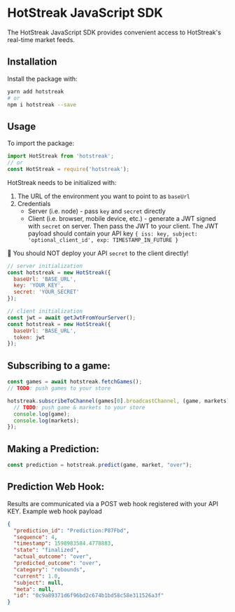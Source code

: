 # HotStreak JavaScript SDK

The HotStreak JavaScript SDK provides convenient access to HotStreak's real-time market feeds.

## Installation

Install the package with:

```sh
yarn add hotstreak
# or
npm i hotstreak --save
```

## Usage

To import the package:

```javascript
import HotStreak from 'hotstreak';
// or
const HotStreak = require('hotstreak');
```

HotStreak needs to be initialized with:
  1) The URL of the environment you want to point to as `baseUrl`
  2) Credentials
      * Server (i.e. node) - pass `key` and `secret` directly
      * Client (i.e. browser, mobile device, etc.) - generate a JWT signed with `secret` on server. Then pass the JWT to your client. The JWT payload should contain your API key `{ iss: key, subject: 'optional_client_id', exp: TIMESTAMP_IN_FUTURE }`

🚨 You should NOT deploy your API `secret` to the client directly!

```javascript
// server initialization
const hotstreak = new HotStreak({
  baseUrl: 'BASE_URL',
  key: 'YOUR_KEY',
  secret: 'YOUR_SECRET'
});

// client initialization
const jwt = await getJwtFromYourServer();
const hotstreak = new HotStreak({
  baseUrl: 'BASE_URL',
  token: jwt
});
```

## Subscribing to a game:

```javascript
const games = await hotstreak.fetchGames();
// TODO: push games to your store

hotstreak.subscribeToChannel(games[0].broadcastChannel, (game, markets) => {
  // TODO: push game & markets to your store
  console.log(game);
  console.log(markets);
});
```

## Making a Prediction:

```javascript
const prediction = hotstreak.predict(game, market, "over");
```

## Prediction Web Hook:

Results are communicated via a POST web hook registered with your API KEY. Example web hook payload

```json
{
  "prediction_id": "Prediction:P87Fbd",
  "sequence": 4,
  "timestamp": 1598983584.4778883,
  "state": "finalized",
  "actual_outcome": "over",
  "predicted_outcome": "over",
  "category": "rebounds",
  "current": 1.0,
  "subject": null,
  "meta": null,
  "id": "0c9a89371d6f96bd2c674b1bd58c58e311526a3f"
}
```